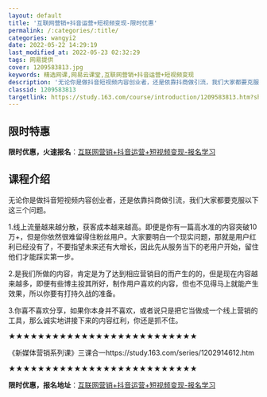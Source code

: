 ```yaml
---
layout: default
title: '互联网营销+抖音运营+短视频变现-限时优惠'
permalink: /:categories/:title/
categories: wangyi2
date: 2022-05-22 14:29:19
last_modified_at: 2022-05-23 02:32:29
tags: 网易提供
cover: 1209583813.jpg
keywords: 精选网课,网易云课堂,互联网营销+抖音运营+短视频变现
description: '无论你是做抖音短视频内容创业者，还是依靠抖商做引流，我们大家都要克服以下这三个问题。1.线上流量越来越分散，获客成本越来'
classid: 1209583813
targetlink: https://study.163.com/course/introduction/1209583813.htm?share=1&shareId=1025206652&utm_campaign=share&utm_medium=iphoneShare&utm_source=&utm_u=1025206652
---
```


## 限时特惠

**限时优惠，火速报名**：[互联网营销+抖音运营+短视频变现-报名学习](https://study.163.com/course/introduction/1209583813.htm?share=1&shareId=1025206652&utm_campaign=share&utm_medium=iphoneShare&utm_source=&utm_u=1025206652)

## 课程介绍

无论你是做抖音短视频内容创业者，还是依靠抖商做引流，我们大家都要克服以下这三个问题。

1.线上流量越来越分散，获客成本越来越高。即便是你有一篇高水准的内容突破10万+，但是你依然很难留得住粉丝用户。大家要明白一个现实问题，那就是用户红利已经没有了，不要指望未来还有大增长，因此先从服务当下的老用户开始，留住他们才能踩实第一步。

2.是我们所做的内容，肯定是为了达到相应营销目的而产生的的，但是现在内容越来越多，即便有些博主投其所好，制作用户喜欢的内容，但也不见得马上就能产生效果，所以你要有打持久战的准备。

3.你喜不喜欢分享，如果你本身并不喜欢，或者说只是把它当做成一个线上营销的工具，那么诚实地讲接下来的内容红利，你还是抓不住。



★★★★★★★★★★★★★★★★★★★★★★★★★★

《新媒体营销系列课》三课合一https://study.163.com/series/1202914612.htm

★★★★★★★★★★★★★★★★★★★★★★★★★★

**限时优惠，报名地址**：[互联网营销+抖音运营+短视频变现-报名学习](https://study.163.com/course/introduction/1209583813.htm?share=1&shareId=1025206652&utm_campaign=share&utm_medium=iphoneShare&utm_source=&utm_u=1025206652)

